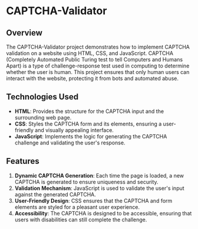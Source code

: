 # CAPTCHA-Validator

## Overview
The CAPTCHA-Validator project demonstrates how to implement CAPTCHA validation on a website using HTML, CSS, and JavaScript. CAPTCHA (Completely Automated Public Turing test to tell Computers and Humans Apart) is a type of challenge-response test used in computing to determine whether the user is human. This project ensures that only human users can interact with the website, protecting it from bots and automated abuse.

## Technologies Used
- **HTML**: Provides the structure for the CAPTCHA input and the surrounding web page.
- **CSS**: Styles the CAPTCHA form and its elements, ensuring a user-friendly and visually appealing interface.
- **JavaScript**: Implements the logic for generating the CAPTCHA challenge and validating the user's response.

## Features
1. **Dynamic CAPTCHA Generation**: Each time the page is loaded, a new CAPTCHA is generated to ensure uniqueness and security.
2. **Validation Mechanism**: JavaScript is used to validate the user's input against the generated CAPTCHA.
3. **User-Friendly Design**: CSS ensures that the CAPTCHA and form elements are styled for a pleasant user experience.
4. **Accessibility**: The CAPTCHA is designed to be accessible, ensuring that users with disabilities can still complete the challenge.
